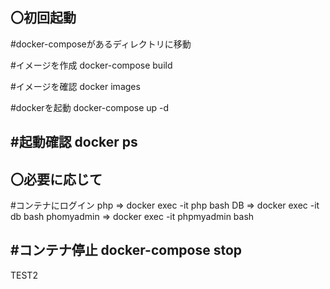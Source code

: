 〇初回起動
------------------------------------------------------------------
#docker-composeがあるディレクトリに移動

#イメージを作成
docker-compose build

#イメージを確認
docker images

#dockerを起動
docker-compose up -d

#起動確認
docker ps
------------------------------------------------------------------

〇必要に応じて
------------------------------------------------------------------
#コンテナにログイン
php => docker exec -it php bash
DB => docker exec -it db bash
phomyadmin => docker exec -it phpmyadmin bash

#コンテナ停止
docker-compose stop
------------------------------------------------------------------

TEST2